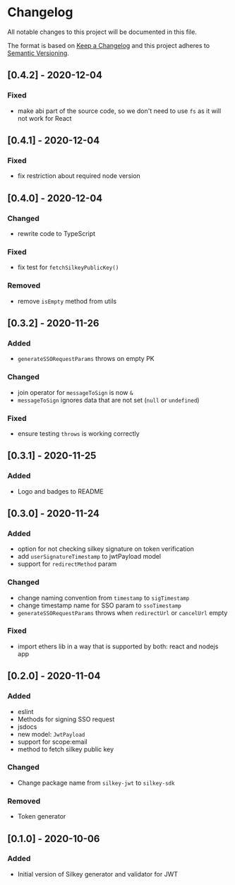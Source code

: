 # Changelog
All notable changes to this project will be documented in this file.

The format is based on [Keep a Changelog](http://keepachangelog.com/en/1.0.0/)
and this project adheres to [Semantic Versioning](http://semver.org/spec/v2.0.0.html).

## [0.4.2] - 2020-12-04
### Fixed
- make abi part of the source code, so we don't need to use `fs` as it will not work for React

## [0.4.1] - 2020-12-04
### Fixed
- fix restriction about required node version

## [0.4.0] - 2020-12-04
### Changed
- rewrite code to TypeScript

### Fixed
- fix test for `fetchSilkeyPublicKey()`

### Removed
- remove `isEmpty` method from utils

## [0.3.2] - 2020-11-26
### Added
- `generateSSORequestParams` throws on empty PK

### Changed
- join operator for `messageToSign` is now `&`
- `messageToSign` ignores data that are not set (`null` or `undefined`)

### Fixed
- ensure testing `throws` is working correctly

## [0.3.1] - 2020-11-25
### Added
- Logo and badges to README

## [0.3.0] - 2020-11-24
### Added
- option for not checking silkey signature on token verification
- add `userSignatureTimestamp` to jwtPayload model
- support for `redirectMethod` param

### Changed
- change naming convention from `timestamp` to `sigTimestamp`
- change timestamp name for SSO param to `ssoTimestamp`
- `generateSSORequestParams` throws when `redirectUrl` or `cancelUrl` empty

### Fixed
- import ethers lib in a way that is supported by both: react and nodejs app

## [0.2.0] - 2020-11-04
### Added
- eslint
- Methods for signing SSO request 
- jsdocs
- new model: `JwtPayload`
- support for scope:email
- method to fetch silkey public key

### Changed
- Change package name from `silkey-jwt` to `silkey-sdk`

### Removed 
- Token generator

## [0.1.0] - 2020-10-06
### Added 
- Initial version of Silkey generator and validator for JWT
